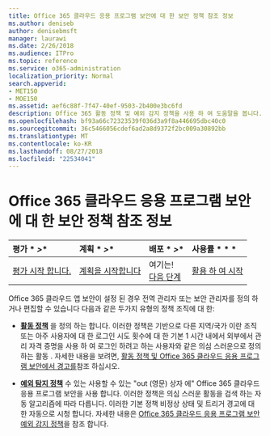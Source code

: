 ```yaml
---
title: Office 365 클라우드 응용 프로그램 보안에 대 한 보안 정책 참조 정보
ms.author: deniseb
author: denisebmsft
manager: laurawi
ms.date: 2/26/2018
ms.audience: ITPro
ms.topic: reference
ms.service: o365-administration
localization_priority: Normal
search.appverid:
- MET150
- MOE150
ms.assetid: aef6c88f-7f47-40ef-9503-2b400e3bc6fd
description: Office 365 활동 정책 및 예외 감지 정책을 사용 하 여 도움말을 봅니다.
ms.openlocfilehash: bf93a66c72323539f036d3a9f8a446695dbc40c0
ms.sourcegitcommit: 36c5466056cdef6ad2a8d9372f2bc009a30892bb
ms.translationtype: MT
ms.contentlocale: ko-KR
ms.lasthandoff: 08/27/2018
ms.locfileid: "22534041"
---
```

# <a name="security-policy-reference-information-for-office-365-cloud-app-security"></a>Office 365 클라우드 응용 프로그램 보안에 대 한 보안 정책 참조 정보
  
|평가 * *\>**|계획 * *\>**|배포 * *\>**|사용률 * * *|
|:-----|:-----|:-----|:-----|
|[평가 시작 합니다.](office-365-cas-overview.md) <br/> |[계획을 시작합니다](get-ready-for-office-365-cas.md) <br/> |여기는!  <br/> [다음 단계](review-office-365-cas-alerts.md) <br/> |[활용 하 여 시작](utilization-activities-for-ocas.md) <br/> |
   
Office 365 클라우드 앱 보안이 설정 된 경우 전역 관리자 또는 보안 관리자를 정의 하거나 편집할 수 있습니다 다음과 같은 두가지 유형의 정책 조직에 대 한:
  
- **[활동 정책](activity-policies-and-alerts.md)** 을 정의 하는 합니다. 이러한 정책은 기반으로 다른 지역/국가 이란 조직 또는 아주 사용자에 대 한 로그인 시도 횟수에 대 한 기본 1 시간 내에서 외부에서 관리 자격 증명을 사용 하 여 로그인 하려고 하는 사용자와 같은 의심 스러운으로 정의 하는 활동 . 자세한 내용을 보려면, [활동 정책 및 Office 365 클라우드 응용 프로그램 보안에서 경고를](activity-policies-and-alerts.md)참조 하십시오.
    
- **[예외 탐지 정책](anomaly-detection-policies-in-ocas.md)** 수 있는 사용할 수 있는 "out (영문) 상자 에" Office 365 클라우드 응용 프로그램 보안을 사용 합니다. 이러한 정책은 의심 스러운 활동을 검색 하는 자동 알고리즘에 따라 다릅니다. 이러한 기본 정책 비정상 상태 및 트리거 경고에 대 한 자동으로 시청 합니다. 자세한 내용은 [Office 365 클라우드 응용 프로그램 보안 예외 감지 정책](anomaly-detection-policies-in-ocas.md)을 참조 합니다.
    

